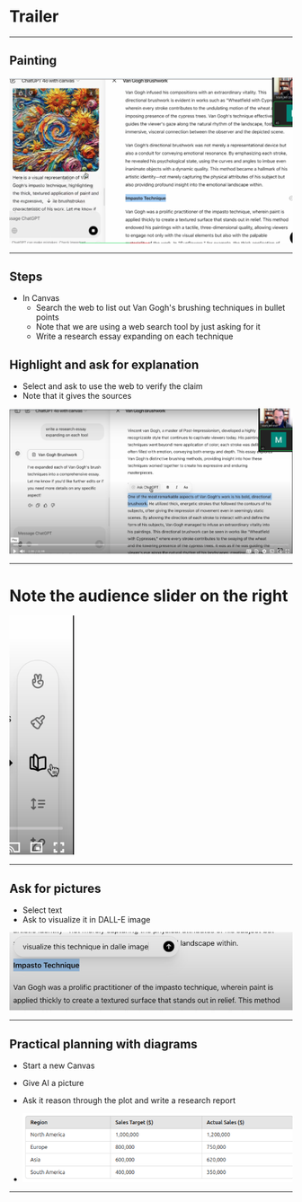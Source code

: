 # Trailer

---

## Painting

![](../images/01.png)

---

## Steps

* In Canvas
  * Search the web to list out Van Gogh's brushing techniques in bullet points
  * Note that we are using a web search tool by just asking for it
  * Write a research essay expanding on each technique

## Highlight and ask for explanation

* Select and ask to use the web to verify the claim
* Note that it gives the sources

![](../images/02.png)

---

# Note the audience slider on the right

![](../images/03.png)

---

## Ask for pictures

* Select text
* Ask to visualize it in DALL-E image

![](../images/04.png)

---

## Practical planning with diagrams

* Start a new Canvas
* Give AI a picture
* Ask it reason through the plot and write a research report

* ![](../images/05.png)

---